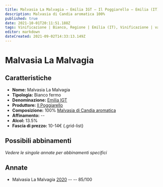 ```yaml
---
title: Malvasia La Malvagia – Emilia IGT – Il Poggiarello – Emilia (IT) – 10-14€ – 3★
description: Malvasia di Candia aromatica 100%
published: true
date: 2021-10-01T20:11:51.188Z
tags: Vinificazione | Bianco, Regione | Emilia (IT), Vinificazione | varietale, Vinificazione | fermo, Valutazioni | 3 stelle, Vitigni | Malvasia di Candia aromatica, Prezzi | 10-14€
editor: markdown
dateCreated: 2021-09-02T14:33:13.149Z
---
```


# Malvasia La Malvagia 

## Caratteristiche
- **Nome:** Malvasia La Malvagia 
- **Tipologia:** Bianco fermo
- **Denominazione:** [Emilia IGT](/denominazioni/Italia/Emilia/IGT/Emilia) 
- **Produttore:** [Il Poggiarello](/produttori/Italia/Emilia/Il-Poggiarello) 
- **Composizione:** 100% [Malvasia di Candia aromatica](/vitigni/Italia/malvasia-di-candia-aromatica)
- **Affinamento:** --
- **Alcol:** 13.5%
- **Fascia di prezzo:** 10-14€
{.grid-list}

## Possibili abbinamenti
*Vedere le singole annate per abbinamenti specifici*

## Annate
- Malvasia La Malvagia [2020](/vini/Italia/Emilia/Il-Poggiarello/Malvasia-La-Malvagia/2020) -- <span class="star-3"></span> -- 85/100

